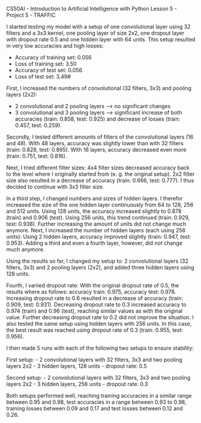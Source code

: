 CS50AI - Introduction to Artificial Intelligence with Python
Lesson 5 - Project 5 - TRAFFIC

I started testing my model with a setup of one convolutional layer using 32 filters and a 3x3 kernel, one pooling layer of size 2x2, one dropout layer with dropout rate 0.5 and one hidden layer with 64 units. This setup resulted in very low accuracies and high losses:

- Accuracy of training set: 0.056
- Loss of training set: 3.50
- Accuracy of test set: 0.056
- Loss of test set: 3.49#

First, I increased the numbers of convolutional (32 filters, 3x3) and pooling layers (2x2):

- 2 convolutional and 2 pooling layers --> no significant changes
- 3 convolutional and 3 pooling layers --> significant increase of both accuracies (train: 0.858, test: 0.925) and decrease of losses (train: 0.457, test: 0.259).

Secondly, I tested different amounts of filters of the convolutional layers (16 and 48). With 48 layers, accuracy was slightly lower than with 32 filters (train: 0.828, test: 0.895). With 16 layers, accuracy decreased even more (train: 0.751, test: 0.816).

Next, I tried different filter sizes: 4x4 filter sizes decreased accuracy back to the level where I originally started from (e. g. the original setup). 2x2 filter size also resulted in a decrease of accuracy (train: 0.666, test: 0.777). I thus decided to continue with 3x3 filter size.

In a third step, I changed numbers and sizes of hidden layers.
I therefor increased the size of the one hidden layer continuously from 64 to 128, 256 and 512 units. Using 128 units, the accuracy increased slightly to 0.878 (train) and 0.906 (test). Using 256 units, this trend continued (train: 0.929, test: 0.938). Further increasing the amount of units did not change much anymore. 
Next, I increased the number of hidden layers (each using 256 units): Using 2 hidden layers, accuracy improved slightly (train: 0.947, test: 0.953). Adding a third and even a fourth layer, however, did not change much anymore.

Using the results so far, I changed my setup to:
2 convolutional layers (32 filters, 3x3) and 2 pooling layers (2x2), and added three hidden layers using 128 units.

Fourth, I variied dropout rate:
With the original dropout rate of 0.5, the results where as follows: accuracy train: 0.975, accuracy test: 0.978.
Increasing dropout rate to 0.6 resulted in a decrease of accuracy (train: 0.909, test: 0.931). Decreasing dropout rate to 0.3 increased accuracy to 0.974 (train) and 0.96 (test), reaching similar values as with the original value. Further decreasing dropout rate to 0.2 did not improve the situation. 
I also tested the same setup using hidden layers with 256 units. In this case, the best result was reached using dropout rate of 0.3 (train: 0.955, test: 0.956).

I then made 5 runs with each of the following two setups to ensure stability:

First setup: 
    - 2 convolutional layers with 32 filters, 3x3 and two pooling layers 2x2
    - 3 hidden layers, 128 units
    - dropout rate: 0.5

Second setup:
    - 2 convolutional layers with 32 filters, 3x3 and two pooling layers 2x2
    - 3 hidden layers, 256 units
    - dropout rate: 0.3

Both setups performed well, reaching training accuracies in a similar range between 0.95 and 0.98, test accuracies in a range between 0.93 to 0.98, training losses between 0.09 and 0.17 and test losses between 0.12 and 0.26.